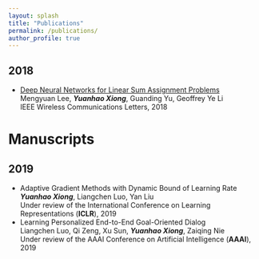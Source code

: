 ```yaml
---
layout: splash
title: "Publications"
permalink: /publications/
author_profile: true
---
```


## 2018
- [Deep Neural Networks for Linear Sum Assignment Problems](https://ieeexplore.ieee.org/stamp/stamp.jsp?tp=&arnumber=8371290)  
Mengyuan Lee, ***Yuanhao Xiong***, Guanding Yu, Geoffrey Ye Li  
IEEE Wireless Communications Letters, 2018

# Manuscripts
## 2019
- Adaptive Gradient Methods with Dynamic Bound of Learning Rate  
***Yuanhao Xiong***, Liangchen Luo, Yan Liu  
Under review of the International Conference on Learning Representations (**ICLR**), 2019
- Learning Personalized End-to-End Goal-Oriented Dialog  
Liangchen Luo, Qi Zeng, Xu Sun, ***Yuanhao Xiong***, Zaiqing Nie  
Under review of the AAAI Conference on Artificial Intelligence (**AAAI**), 2019
